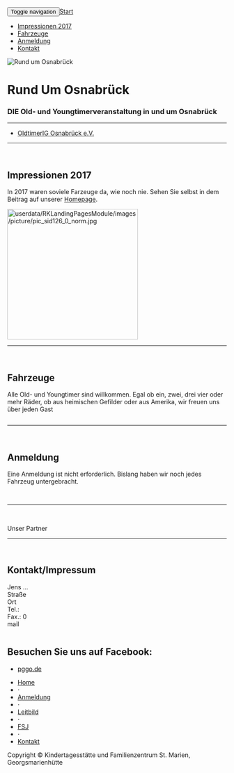 <!-- Navigation -->
<nav class="navbar navbar-default navbar-fixed-top topnav" role="navigation">
<div class="container topnav"><!-- Brand and toggle get grouped for better mobile display -->
<div class="navbar-header"><button class="navbar-toggle" data-target="#bs-example-navbar-collapse-1" data-toggle="collapse" type="button"><span class="sr-only">Toggle navigation</span></button><a class="navbar-brand topnav" href="#">Start</a></div>
<!-- Collect the nav links, forms, and other content for toggling -->

<div class="collapse navbar-collapse" id="bs-example-navbar-collapse-1">
<ul class="nav navbar-nav navbar-right">
	<li><a href="#impressionen">Impressionen 2017</a></li>
	<li><a href="#fahrzeuge">Fahrzeuge</a></li>
	<li><a href="#anmeldung">Anmeldung</a></li>
	<li><a href="#contact">Kontakt</a></li>
</ul>
</div>
<!-- /.navbar-collapse --></div>
<!-- /.container --></nav>
<!-- Header -->

<div class="intro-header">
<div class="container">
<div class="row">
<div class="col-lg-12">
<div class="intro-message"><img alt="Rund um Osnabrück" src="/userdata/RKLandingPagesModule/images/picture/pic_sid128_8_norm.jpg" />
<h1>Rund Um Osnabrück</h1>

<h3>DIE Old- und Youngtimerveranstaltung in und um Osnabrück</h3>

<hr class="intro-divider" />
<ul class="list-inline intro-social-buttons">
	<li><a class="btn btn-default btn-lg" href="https://oldtimer-ig-osnabrueck.de"><span class="network-name">OldtimerIG Osnabrück e.V.</span></a></li>
</ul>
</div>
</div>
</div>
</div>
<!-- /.container --></div>
<!-- /.intro-header --><!-- Page Content -->

<p><a name="impressionen"></a></p>

<div class="content-section-a">
<div class="container">
<div class="row">
<div class="col-lg-5 col-sm-6">
<hr class="section-heading-spacer" />
<div class="clearfix">&nbsp;</div>

<h2 class="section-heading">Impressionen 2017</h2>

<p class="lead">In 2017 waren soviele Farzeuge da, wie noch nie. Sehen Sie selbst in dem Beitrag auf unserer <a href="https://oldtimer-ig-osnabrueck.de/?module=news&amp;type=user&amp;func=display&amp;sid=128" target="_blank">Homepage</a>.</p>
</div>

<div class="col-lg-5 col-lg-offset-2 col-sm-6"><a href="https://oldtimer-ig-osnabrueck.de/?module=news&amp;type=user&amp;func=display&amp;sid=128" target="_blank"><img alt="userdata/RKLandingPagesModule/images/picture/pic_sid126_0_norm.jpg" src="/userdata/RKLandingPagesModule/images/picture/pic_sid126_0_norm.jpg" width="300" /></a></div>
</div>
</div>
<!-- /.container --></div>
<!-- /.content-section-a -->

<div class="content-section-b"><a name="fahrzeuge"></a>

<div class="container">
<div class="row">
<div class="col-lg-5 col-lg-offset-1 col-sm-push-6  col-sm-6">
<hr class="section-heading-spacer" />
<div class="clearfix">&nbsp;</div>

<h2 class="section-heading">Fahrzeuge</h2>

<p class="lead">Alle Old- und Youngtimer sind willkommen. Egal ob ein, zwei, drei vier oder mehr Räder, ob aus heimischen Gefilder oder aus Amerika, wir freuen uns über jeden Gast</p>
</div>

<div class="col-lg-5 col-sm-pull-6  col-sm-6"><img alt="" class="img-responsive" src="img/dog.png" /></div>
</div>
</div>
</div>
<!-- /.content-section-b --><!-- /.content-section-a -->

<div class="content-section-a"><a name="anmeldung"></a>

<div class="container">
<div class="row"><!-- <div class="col-lg-5 col-lg-offset-1 col-sm-push-6  col-sm-6"> -->
<div class="col-lg-5 col-sm-6">
<hr class="section-heading-spacer" />
<div class="clearfix">&nbsp;</div>

<h2 class="section-heading">Anmeldung</h2>

<p class="lead">Eine Anmeldung ist nicht erforderlich. Bislang haben wir noch jedes Fahrzeug untergebracht.</p>
</div>
<!-- <div class="col-lg-5 col-sm-pull-6  col-sm-6"> -->

<div class="col-lg-5 col-lg-offset-2 col-sm-6"><img alt="" class="img-responsive" src="img/alltagshelden-gesucht.png" /></div>
</div>

<div class="content-section-a">&nbsp;</div>

<div class="container">
<div class="row"><!-- <div class="col-lg-5 col-sm-6"> -->
<div class="col-lg-5 col-lg-offset-1 col-sm-push-6  col-sm-6">
<hr class="section-heading-spacer" />
<div class="clearfix">&nbsp;</div>

<p class="lead">Unser Partner</p>
</div>
</div>
</div>
</div>
</div>
<!-- /.content-section-b -->

<div class="content-section-b"><a name="contact"></a>

<div class="container">
<div class="row">
<div class="col-lg-5 col-sm-6">
<hr class="section-heading-spacer" />
<div class="clearfix">&nbsp;</div>

<h2 class="section-heading">Kontakt/Impressum</h2>

<p class="lead">Jens ...<br />
Straße<br />
Ort<br />
Tel.:<br />
Fax.: 0<br />
mail</p>
</div>

<div class="col-lg-5 col-lg-offset-2 col-sm-6"><img alt="" class="img-responsive" src="img/phones.png" /></div>
</div>
</div>
<!-- /.container --></div>
<!-- /.content-section-b -->

<div class="banner">
<div class="container">
<div class="row">
<div class="col-lg-6">
<h2>Besuchen Sie uns auf Facebook:</h2>
</div>

<div class="col-lg-6">
<ul class="list-inline banner-social-buttons">
	<li><a class="btn btn-default btn-lg" href="https://pggo.de/index.php?module=inhalt&amp;func=view&amp;pid=106"><span class="network-name">pggo.de</span></a></li>
	<!--                         <li>
                            <a href="https://github.com/IronSummitMedia/startbootstrap" class="btn btn-default btn-lg"><i class="fa fa-github fa-fw"></i> <span class="network-name">Github</span></a>
                        </li>
                        <li>
                            <a href="#" class="btn btn-default btn-lg"><i class="fa fa-linkedin fa-fw"></i> <span class="network-name">Linkedin</span></a>
                        </li> -->
</ul>
</div>
</div>
</div>
<!-- /.container --></div>
<!-- /.banner --><!-- Footer -->

<footer>
<div class="container">
<div class="row">
<div class="col-lg-12">
<ul class="list-inline">
	<li><a href="#">Home</a></li>
	<li class="footer-menu-divider">&sdot;</li>
	<li><a href="#anmeldung">Anmeldung</a></li>
	<li class="footer-menu-divider">&sdot;</li>
	<li><a href="#leitbild">Leitbild</a></li>
	<li class="footer-menu-divider">&sdot;</li>
	<li><a href="#fsj">FSJ</a></li>
	<li class="footer-menu-divider">&sdot;</li>
	<li><a href="#contact">Kontakt</a></li>
</ul>

<p class="copyright text-muted small">Copyright &copy; Kindertagesstätte und Familienzentrum St. Marien, Georgsmarienhütte</p>
</div>
</div>
</div>
</footer>
